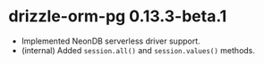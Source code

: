 # drizzle-orm-pg 0.13.3-beta.1

- Implemented NeonDB serverless driver support.
- (internal) Added `session.all()` and `session.values()` methods.
